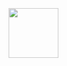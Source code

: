 <div id="header" align="center">
  <img src="[https://media.giphy.com/media/M9gbBd9nbDrOTu1Mqx/giphy.gif)](https://media0.giphy.com/media/v1.Y2lkPTc5MGI3NjExdzZqODJudWZzdDM3NnY5cHBwODRtYTMzNXEzMTh0OXNyZ3JrZDFpNiZlcD12MV9pbnRlcm5hbF9naWZfYnlfaWQmY3Q9Zw/fV0oSDsZ4UgdW/giphy.gif)" width="100"/>
</div>
